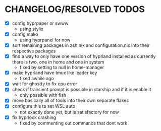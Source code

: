 # CHANGELOG/RESOLVED TODOS

- [x] config hyprpaper or swww
  - using stylix
- [x] config mako
  - using hyprpanel for now
- [x] sort remaining packages in zsh.nix and configuration.nix into their
  respective packages
- [x] find a way to only have one version of hyprland installed as currently
  there is two, one in home and one in system
  - fixed by setting to null in home-manager
- [x] make hyprland have tmux like leader key
  - fixed awhile ago
- [x] wait for ghostty to fix cpu error
- [x] check if transient prompt is possible in starship and if it is enable it
  - only possible with fish
- [x] move basically all of tools into their own separate flakes
- [x] configure this to set WSL auto
  - not exactly done yet, but is satisfactory for now
- [x] fix hyprlock crashing
  - fixed by commenting out commands that dont work
